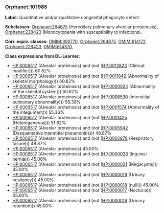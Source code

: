 
### [Orphanet:101985](http://www.orpha.net/ORDO/Orphanet_101985)
**Label:** Quantitative and/or qualitative congenital phagocyte defect

**Subclasses:** [Orphanet:264675](http://www.orpha.net/ORDO/Orphanet_264675) (Hereditary pulmonary alveolar proteinosis), [Orphanet:228423](http://www.orpha.net/ORDO/Orphanet_228423) (Monocytopenia with susceptibility to infections), 

**Corr. equiv. classes:** [OMIM:300770](http://purl.obolibrary.org/obo/OMIM_300770), [Orphanet:264675](http://www.orpha.net/ORDO/Orphanet_264675), [OMIM:614172](http://purl.obolibrary.org/obo/OMIM_614172), [Orphanet:228423](http://www.orpha.net/ORDO/Orphanet_228423), [OMIM:614370](http://purl.obolibrary.org/obo/OMIM_614370), 

**Class expressions from DL-Learner:**

- [HP:0006517](http://purl.obolibrary.org/obo/HP_0006517) (Alveolar proteinosis) and (not ([HP:0012823](http://purl.obolibrary.org/obo/HP_0012823) (Clinical modifier))) 60.82%
- [HP:0006517](http://purl.obolibrary.org/obo/HP_0006517) (Alveolar proteinosis) and (not ([HP:0011842](http://purl.obolibrary.org/obo/HP_0011842) (Abnormality of skeletal morphology))) 60.82%
- [HP:0006517](http://purl.obolibrary.org/obo/HP_0006517) (Alveolar proteinosis) and (not ([HP:0000924](http://purl.obolibrary.org/obo/HP_0000924) (Abnormality of the skeletal system))) 60.82%
- [HP:0006517](http://purl.obolibrary.org/obo/HP_0006517) (Alveolar proteinosis) and (not ([HP:0006530](http://purl.obolibrary.org/obo/HP_0006530) (Interstitial pulmonary abnormality))) 55.36%
- [HP:0006517](http://purl.obolibrary.org/obo/HP_0006517) (Alveolar proteinosis) and (not ([HP:0001574](http://purl.obolibrary.org/obo/HP_0001574) (Abnormality of the integument))) 55.36%
- [HP:0006517](http://purl.obolibrary.org/obo/HP_0006517) (Alveolar proteinosis) and (not ([HP:0001425](http://purl.obolibrary.org/obo/HP_0001425) (Heterogeneous))) 51.62%
- [HP:0006517](http://purl.obolibrary.org/obo/HP_0006517) (Alveolar proteinosis) and (not ([HP:0005942](http://purl.obolibrary.org/obo/HP_0005942) (Desquamative interstitial pneumonitis))) 48.87%
- [HP:0006517](http://purl.obolibrary.org/obo/HP_0006517) (Alveolar proteinosis) and (not ([HP:0002878](http://purl.obolibrary.org/obo/HP_0002878) (Respiratory failure))) 48.87%
- [HP:0006517](http://purl.obolibrary.org/obo/HP_0006517) (Alveolar proteinosis) 45.00%
- [HP:0006517](http://purl.obolibrary.org/obo/HP_0006517) (Alveolar proteinosis) and (not ([HP:0000023](http://purl.obolibrary.org/obo/HP_0000023) (Inguinal hernia))) 45.00%
- [HP:0006517](http://purl.obolibrary.org/obo/HP_0006517) (Alveolar proteinosis) and (not ([HP:0000021](http://purl.obolibrary.org/obo/HP_0000021) (Megacystis))) 45.00%
- [HP:0006517](http://purl.obolibrary.org/obo/HP_0006517) (Alveolar proteinosis) and (not ([HP:0000019](http://purl.obolibrary.org/obo/HP_0000019) (Urinary hesitancy))) 45.00%
- [HP:0006517](http://purl.obolibrary.org/obo/HP_0006517) (Alveolar proteinosis) and (not ([HP:0000018](http://purl.obolibrary.org/obo/HP_0000018) (null))) 45.00%
- [HP:0006517](http://purl.obolibrary.org/obo/HP_0006517) (Alveolar proteinosis) and (not ([HP:0000017](http://purl.obolibrary.org/obo/HP_0000017) (Nocturia))) 45.00%
- [HP:0006517](http://purl.obolibrary.org/obo/HP_0006517) (Alveolar proteinosis) and (not ([HP:0000016](http://purl.obolibrary.org/obo/HP_0000016) (Urinary retention))) 45.00%


